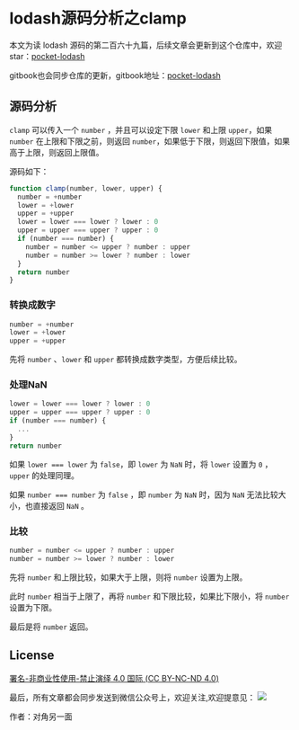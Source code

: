 # lodash源码分析之clamp

本文为读 lodash 源码的第二百六十九篇，后续文章会更新到这个仓库中，欢迎 star：[pocket-lodash](https://github.com/yeyuqiudeng/pocket-lodash)

gitbook也会同步仓库的更新，gitbook地址：[pocket-lodash](https://www.gitbook.com/book/yeyuqiudeng/pocket-lodash/details)

## 源码分析

`clamp` 可以传入一个 `number` ，并且可以设定下限 `lower` 和上限 `upper`，如果 `number` 在上限和下限之前，则返回 `number`，如果低于下限，则返回下限值，如果高于上限，则返回上限值。

源码如下：

```javascript
function clamp(number, lower, upper) {
  number = +number
  lower = +lower
  upper = +upper
  lower = lower === lower ? lower : 0
  upper = upper === upper ? upper : 0
  if (number === number) {
    number = number <= upper ? number : upper
    number = number >= lower ? number : lower
  }
  return number
}
```

### 转换成数字

```javascript
number = +number
lower = +lower
upper = +upper
```

先将 `number` 、`lower` 和 `upper` 都转换成数字类型，方便后续比较。

### 处理NaN

```javascript
lower = lower === lower ? lower : 0
upper = upper === upper ? upper : 0
if (number === number) {
  ...
}
return number
```

如果 `lower === lower` 为 `false`，即 `lower` 为 `NaN` 时，将 `lower` 设置为 `0` ，`upper` 的处理同理。

如果 `number === number` 为 `false` ，即 `number` 为 `NaN` 时，因为 `NaN` 无法比较大小，也直接返回 `NaN` 。

### 比较

```javascript
number = number <= upper ? number : upper
number = number >= lower ? number : lower
```

先将 `number` 和上限比较，如果大于上限，则将 `number` 设置为上限。

此时 `number` 相当于上限了，再将 `number` 和下限比较，如果比下限小，将 `number` 设置为下限。

最后是将 `number` 返回。

## License

[署名-非商业性使用-禁止演绎 4.0 国际 (CC BY-NC-ND 4.0)](http://creativecommons.org/licenses/by-nc-nd/4.0/)

最后，所有文章都会同步发送到微信公众号上，欢迎关注,欢迎提意见：  ![](https://raw.githubusercontent.com/yeyuqiudeng/resource/master/images/qrcode_front-end-article.jpg) 

作者：对角另一面 

